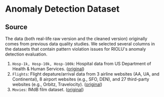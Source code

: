 # Anomaly Detection Dataset
## Source 
The data (both real-life raw version and the cleaned version) originally comes from previous data quality studies. We selected several columns in the datasets that contain pattern violation issues for RIOLU's anomaly detection evaluation. 
1. ```Hosp-1k, Hosp-10k, Hosp-100k```: Hospital data from US Department of Health & Human Services. ([original](https://github.com/visenger/clean-and-dirty-data))
3. ```Flights```: Flight depature/arrival data from 3 airline websites (AA, UA, and Continental), 8 airport websites (e.g., SFO, DEN), and 27 third-party websites (e.g., Orbitz, Travelocity). ([original](https://github.com/visenger/clean-and-dirty-data))
4. ```Movies```: IMdB film dataset.  ([original](https://github.com/BigDaMa/raha/tree/master/datasets/movies_1))
